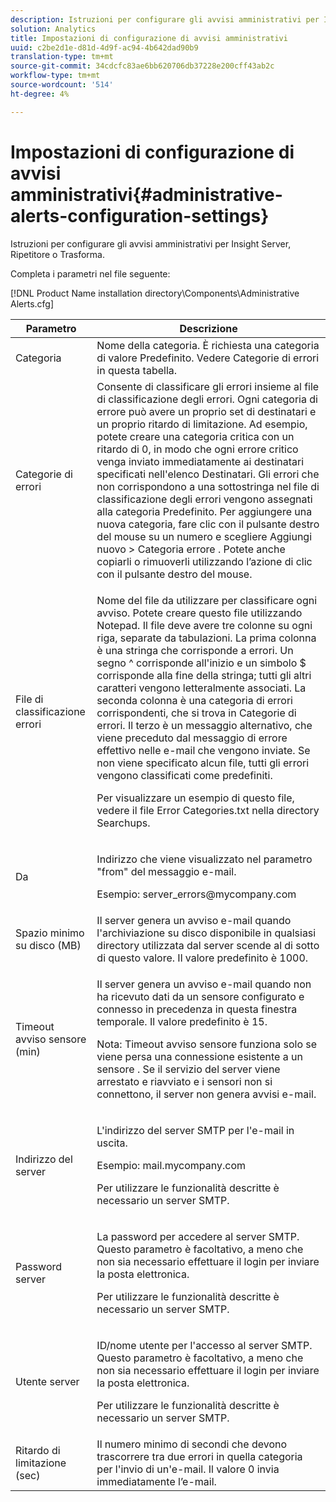 ```yaml
---
description: Istruzioni per configurare gli avvisi amministrativi per Insight Server, Ripetitore o Trasforma.
solution: Analytics
title: Impostazioni di configurazione di avvisi amministrativi
uuid: c2be2d1e-d81d-4d9f-ac94-4b642dad90b9
translation-type: tm+mt
source-git-commit: 34cdcfc83ae6bb620706db37228e200cff43ab2c
workflow-type: tm+mt
source-wordcount: '514'
ht-degree: 4%

---
```



# Impostazioni di configurazione di avvisi amministrativi{#administrative-alerts-configuration-settings}

Istruzioni per configurare gli avvisi amministrativi per Insight Server, Ripetitore o Trasforma.

Completa i parametri nel file seguente:

[!DNL Product Name installation directory\Components\Administrative Alerts.cfg]

<table id="table_5A2298906D5F4215B8FAC42CACBC0002"> 
 <thead> 
  <tr> 
   <th colname="col1" class="entry"> Parametro </th> 
   <th colname="col2" class="entry"> Descrizione </th> 
  </tr> 
 </thead>
 <tbody> 
  <tr> 
   <td colname="col1"> Categoria </td> 
   <td colname="col2"> Nome della categoria. È richiesta una categoria di valore Predefinito. Vedere Categorie di errori in questa tabella. </td> 
  </tr> 
  <tr> 
   <td colname="col1"> Categorie di errori </td> 
   <td colname="col2"> Consente di classificare gli errori insieme al file di classificazione degli errori. Ogni categoria di errore può avere un proprio set di destinatari e un proprio ritardo di limitazione. Ad esempio, potete creare una categoria critica con un ritardo di 0, in modo che ogni errore critico venga inviato immediatamente ai destinatari specificati nell'elenco Destinatari. Gli errori che non corrispondono a una sottostringa nel file di classificazione degli errori vengono assegnati alla categoria Predefinito. Per aggiungere una nuova categoria, fare clic con il pulsante destro del mouse su un numero e scegliere <span class="uicontrol"> Aggiungi nuovo </span> &gt; <span class="uicontrol"> Categoria errore </span>. Potete anche copiarli o rimuoverli utilizzando l’azione di clic con il pulsante destro del mouse. </td> 
  </tr> 
  <tr> 
   <td colname="col1"> File di classificazione errori </td> 
   <td colname="col2"> <p>Nome del file da utilizzare per classificare ogni avviso. Potete creare questo file utilizzando Notepad. Il file deve avere tre colonne su ogni riga, separate da tabulazioni. La prima colonna è una stringa che corrisponde a errori. Un segno ^ corrisponde all'inizio e un simbolo $ corrisponde alla fine della stringa; tutti gli altri caratteri vengono letteralmente associati. La seconda colonna è una categoria di errori corrispondenti, che si trova in Categorie di errori. Il terzo è un messaggio alternativo, che viene preceduto dal messaggio di errore effettivo nelle e-mail che vengono inviate. Se non viene specificato alcun file, tutti gli errori vengono classificati come predefiniti. </p> <p>Per visualizzare un esempio di questo file, vedere il file <span class="filepath"> Error Categories.txt </span> nella directory Searchups. </p> </td> 
  </tr> 
  <tr> 
   <td colname="col1"> Da </td> 
   <td colname="col2"> <p>Indirizzo che viene visualizzato nel parametro "from" del messaggio e-mail. </p> <p>Esempio: <span class="filepath"> server_errors@mycompany.com </span></p> </td> 
  </tr> 
  <tr> 
   <td colname="col1"> Spazio minimo su disco (MB) </td> 
   <td colname="col2"> Il server genera un avviso e-mail quando l'archiviazione su disco disponibile in qualsiasi directory utilizzata dal server scende al di sotto di questo valore. Il valore predefinito è 1000. </td> 
  </tr> 
  <tr> 
   <td colname="col1"> Timeout avviso sensore (min) </td> 
   <td colname="col2"> <p>Il server genera un avviso e-mail quando non ha ricevuto dati da un <span class="wintitle"> sensore configurato e connesso in precedenza </span> in questa finestra temporale. Il valore predefinito è 15. </p> <p> <p>Nota:  <span class="wintitle"> Timeout </span> avviso sensore funziona solo se viene persa una connessione esistente a un <span class="wintitle"> sensore </span> . Se il servizio del server viene arrestato e riavviato e i <span class="wintitle"> sensori </span> non si connettono, il server non genera avvisi e-mail. </p> </p> </td> 
  </tr> 
  <tr> 
   <td colname="col1"> Indirizzo del server </td> 
   <td colname="col2"> <p>L'indirizzo del server SMTP per l'e-mail in uscita. </p> <p>Esempio: <span class="filepath"> mail.mycompany.com </span></p> <p>Per utilizzare le funzionalità descritte è necessario un server SMTP. </p> </td> 
  </tr> 
  <tr> 
   <td colname="col1"> Password server </td> 
   <td colname="col2"> <p>La password per accedere al server SMTP. Questo parametro è facoltativo, a meno che non sia necessario effettuare il login per inviare la posta elettronica. </p> <p>Per utilizzare le funzionalità descritte è necessario un server SMTP. </p> </td> 
  </tr> 
  <tr> 
   <td colname="col1"> Utente server </td> 
   <td colname="col2"> <p>ID/nome utente per l'accesso al server SMTP. Questo parametro è facoltativo, a meno che non sia necessario effettuare il login per inviare la posta elettronica. </p> <p>Per utilizzare le funzionalità descritte è necessario un server SMTP. </p> </td> 
  </tr> 
  <tr> 
   <td colname="col1"> Ritardo di limitazione (sec) </td> 
   <td colname="col2"> Il numero minimo di secondi che devono trascorrere tra due errori in quella categoria per l'invio di un'e-mail. Il valore 0 invia immediatamente l’e-mail. </td> 
  </tr> 
 </tbody> 
</table>

